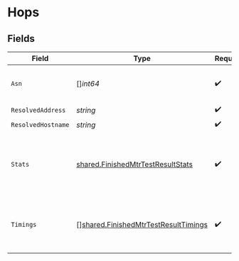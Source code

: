 # Hops


## Fields

| Field                                                                                        | Type                                                                                         | Required                                                                                     | Description                                                                                  |
| -------------------------------------------------------------------------------------------- | -------------------------------------------------------------------------------------------- | -------------------------------------------------------------------------------------------- | -------------------------------------------------------------------------------------------- |
| `Asn`                                                                                        | []*int64*                                                                                    | :heavy_check_mark:                                                                           | The list of ASNs assigned to this hop.                                                       |
| `ResolvedAddress`                                                                            | *string*                                                                                     | :heavy_check_mark:                                                                           | N/A                                                                                          |
| `ResolvedHostname`                                                                           | *string*                                                                                     | :heavy_check_mark:                                                                           | N/A                                                                                          |
| `Stats`                                                                                      | [shared.FinishedMtrTestResultStats](../../models/shared/finishedmtrtestresultstats.md)       | :heavy_check_mark:                                                                           | Summary `rtt` and packet loss statistics.<br/>All times are in milliseconds.<br/>            |
| `Timings`                                                                                    | [][shared.FinishedMtrTestResultTimings](../../models/shared/finishedmtrtestresulttimings.md) | :heavy_check_mark:                                                                           | Details for each sent packet. <br/>All times are in milliseconds.<br/>                       |
